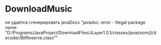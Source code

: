 # DownloadMusic
не удаётся сгенерировать javaDocs
"javadoc: error - Illegal package name: "D:/Programs/JavaProject/DownloadFiles/JLayer1.0.1/classes/javazoom/jl/decoder/BitReserve.class""
